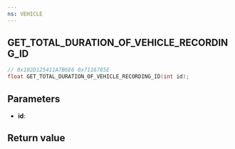 ```yaml
---
ns: VEHICLE
---
```

## GET_TOTAL_DURATION_OF_VEHICLE_RECORDING_ID

```c
// 0x102D125411A7B6E6 0x7116785E
float GET_TOTAL_DURATION_OF_VEHICLE_RECORDING_ID(int id);
```


## Parameters
* **id**: 

## Return value
